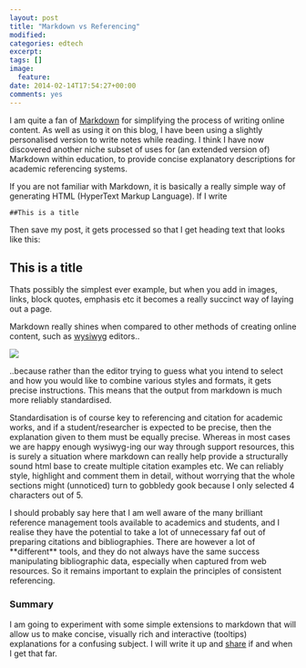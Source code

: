 ```yaml
---
layout: post
title: "Markdown vs Referencing"
modified:
categories: edtech
excerpt:
tags: []
image:
  feature:
date: 2014-02-14T17:54:27+00:00
comments: yes
---
```



I am quite a fan of [Markdown](http://daringfireball.net/projects/markdown/syntax) for simplifying the process of writing online content. As well as using it on this blog, I have been using a slightly personalised version to write notes while reading. I think I have now discovered another niche subset of uses for (an extended version of) Markdown within education, to provide concise explanatory descriptions for academic referencing systems.

If you are not familiar with Markdown, it is basically a really simple way of generating HTML (HyperText Markup Language). If I write

    ##This is a title

Then save my post, it gets processed so that I get heading text that looks like this:

## This is a title

Thats possibly the simplest ever example, but when you add in images, links, block quotes, emphasis etc it becomes a really succinct way of laying out a page.

Markdown really shines when compared to other methods of creating online content, such as [wysiwyg](http://en.wikipedia.org/wiki/WYSIWYG) editors..

![]({{site_url}}/images/content/wysiwyg_editor.png)

..because rather than the editor trying to guess what you intend to select and how you would like to combine various styles and formats, it gets precise instructions. This means that the output from markdown is much more reliably standardised.

Standardisation is of course key to referencing and citation for academic works, and if a student/researcher is expected to be precise, then the explanation given to them must be equally precise. Whereas in most cases we are happy enough wysiwyg-ing our way through support resources, this is surely a situation where markdown can really help provide a structurally sound html base to create multiple citation examples etc. We can reliably style, highlight and comment them in detail, without worrying that the whole sections might (unnoticed) turn to gobbledy gook because I only selected 4 characters out of 5.

<div class="notice">
I should probably say here that I am well aware of the many brilliant reference management tools available to academics and students, and I realise they have the potential to take a lot of unnecessary faf out of preparing citations and bibliographies. There are however a lot of **different** tools, and they do not always have the same success manipulating bibliographic data, especially when captured from web resources. So it remains important to explain the principles of consistent referencing.
</div>

### Summary

I am going to experiment with some simple extensions to markdown that will allow us to make concise, visually rich and interactive (tooltips) explanations for a confusing subject. I will write it up and [share](https://github.com/tombola) if and when I get that far.
